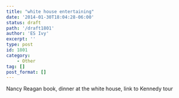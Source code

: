 ```yaml
---
title: "white house entertaining"
date: '2014-01-30T18:04:28-06:00'
status: draft
path: '/draft1801'
author: 'ES Ivy'
excerpt: ''
type: post
id: 1801
category:
    - Other
tag: []
post_format: []
---
```

Nancy Reagan book, dinner at the white house, link to Kennedy tour